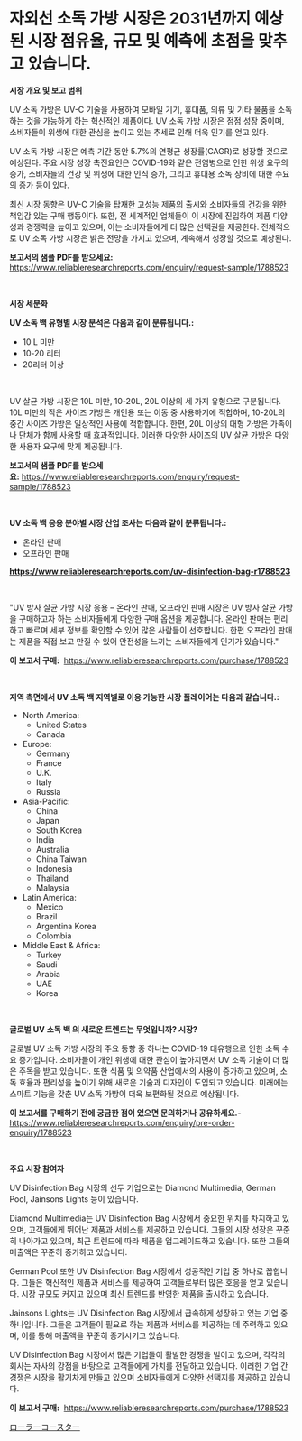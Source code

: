 <p><h1>자외선 소독 가방 시장은 2031년까지 예상된 시장 점유율, 규모 및 예측에 초점을 맞추고 있습니다.</h1></p><p><strong>시장 개요 및 보고 범위</strong></p>
<p><p>UV 소독 가방은 UV-C 기술을 사용하여 모바일 기기, 휴대품, 의류 및 기타 물품을 소독하는 것을 가능하게 하는 혁신적인 제품이다. UV 소독 가방 시장은 점점 성장 중이며, 소비자들이 위생에 대한 관심을 높이고 있는 추세로 인해 더욱 인기를 얻고 있다. </p><p>UV 소독 가방 시장은 예측 기간 동안 5.7%의 연평균 성장률(CAGR)로 성장할 것으로 예상된다. 주요 시장 성장 촉진요인은 COVID-19와 같은 전염병으로 인한 위생 요구의 증가, 소비자들의 건강 및 위생에 대한 인식 증가, 그리고 휴대용 소독 장비에 대한 수요의 증가 등이 있다.</p><p>최신 시장 동향은 UV-C 기술을 탑재한 고성능 제품의 출시와 소비자들의 건강을 위한 책임감 있는 구매 행동이다. 또한, 전 세계적인 업체들이 이 시장에 진입하여 제품 다양성과 경쟁력을 높이고 있으며, 이는 소비자들에게 더 많은 선택권을 제공한다. 전체적으로 UV 소독 가방 시장은 밝은 전망을 가지고 있으며, 계속해서 성장할 것으로 예상된다.</p></p>
<p><strong>보고서의 샘플 PDF를 받으세요:</strong> <a href="https://www.reliableresearchreports.com/enquiry/request-sample/1788523">https://www.reliableresearchreports.com/enquiry/request-sample/1788523</a></p>
<p>&nbsp;</p>
<p><strong>시장 세분화</strong></p>
<p><strong>UV 소독 백 유형별 시장 분석은 다음과 같이 분류됩니다.:</strong></p>
<p><ul><li>10 L 미만</li><li>10-20 리터</li><li>20리터 이상</li></ul></p>
<p>&nbsp;</p>
<p><p>UV 살균 가방 시장은 10L 미만, 10-20L, 20L 이상의 세 가지 유형으로 구분됩니다. 10L 미만의 작은 사이즈 가방은 개인용 또는 이동 중 사용하기에 적합하며, 10-20L의 중간 사이즈 가방은 일상적인 사용에 적합합니다. 한편, 20L 이상의 대형 가방은 가족이나 단체가 함께 사용할 때 효과적입니다. 이러한 다양한 사이즈의 UV 살균 가방은 다양한 사용자 요구에 맞게 제공됩니다.</p></p>
<p><strong>보고서의 샘플 PDF를 받으세요:</strong>&nbsp;<a href="https://www.reliableresearchreports.com/enquiry/request-sample/1788523">https://www.reliableresearchreports.com/enquiry/request-sample/1788523</a></p>
<p>&nbsp;</p>
<p><strong> UV 소독 백 응용 분야별 시장 산업 조사는 다음과 같이 분류됩니다.:</strong></p>
<p><ul><li>온라인 판매</li><li>오프라인 판매</li></ul></p>
<p><strong><a href="https://www.reliableresearchreports.com/uv-disinfection-bag-r1788523">https://www.reliableresearchreports.com/uv-disinfection-bag-r1788523</a></strong></p>
<p>&nbsp;</p>
<p><p>"UV 방사 살균 가방 시장 응용 – 온라인 판매, 오프라인 판매 시장은 UV 방사 살균 가방을 구매하고자 하는 소비자들에게 다양한 구매 옵션을 제공합니다. 온라인 판매는 편리하고 빠르며 세부 정보를 확인할 수 있어 많은 사람들이 선호합니다. 한편 오프라인 판매는 제품을 직접 보고 만질 수 있어 안전성을 느끼는 소비자들에게 인기가 있습니다."</p></p>
<p><strong>이 보고서 구매:</strong>&nbsp; <a href="https://www.reliableresearchreports.com/purchase/1788523">https://www.reliableresearchreports.com/purchase/1788523</a></p>
<p>&nbsp;</p>
<p><strong>지역 측면에서 UV 소독 백 지역별로 이용 가능한 시장 플레이어는 다음과 같습니다.:</strong></p>
<p><ul>
    <li>
        North America:
        <ul>
            <li>United States</li>
            <li>Canada</li>
        </ul>
    </li>
    <li>
        Europe:
        <ul>
            <li>Germany</li>
            <li>France</li>
            <li>U.K.</li>
            <li>Italy</li>
            <li>Russia</li>
        </ul>
    </li>
    <li>
        Asia-Pacific:
        <ul>
            <li>China</li>
            <li>Japan</li>
            <li>South Korea</li>
            <li>India</li>
            <li>Australia</li>
            <li>China Taiwan</li>
            <li>Indonesia</li>
            <li>Thailand</li>
            <li>Malaysia</li>
        </ul>
    </li>
    <li>
        Latin America:
        <ul>
            <li>Mexico</li>
            <li>Brazil</li>
            <li>Argentina Korea</li>
            <li>Colombia</li>
        </ul>
    </li>
    <li>
        Middle East & Africa:
        <ul>
            <li>Turkey</li>
            <li>Saudi</li>
            <li>Arabia</li>
            <li>UAE</li>
            <li>Korea</li>
        </ul>
    </li>
    </ul></p>
<p>&nbsp;</p>
<p><strong>글로벌 UV 소독 백 의 새로운 트렌드는 무엇입니까? 시장?</strong></p>
<p><p>글로벌 UV 소독 가방 시장의 주요 동향 중 하나는 COVID-19 대유행으로 인한 소독 수요 증가입니다. 소비자들이 개인 위생에 대한 관심이 높아지면서 UV 소독 기술이 더 많은 주목을 받고 있습니다. 또한 식품 및 의약품 산업에서의 사용이 증가하고 있으며, 소독 효율과 편리성을 높이기 위해 새로운 기술과 디자인이 도입되고 있습니다. 미래에는 스마트 기능을 갖춘 UV 소독 가방이 더욱 보편화될 것으로 예상됩니다.</p></p>
<p><strong>이 보고서를 구매하기 전에 궁금한 점이 있으면 문의하거나 공유하세요.</strong>- <a href="https://www.reliableresearchreports.com/enquiry/pre-order-enquiry/1788523">https://www.reliableresearchreports.com/enquiry/pre-order-enquiry/1788523</a></p>
<p>&nbsp;</p>
<p><strong>주요 시장 참여자</strong></p>
<p><p>UV Disinfection Bag 시장의 선두 기업으로는 Diamond Multimedia, German Pool, Jainsons Lights 등이 있습니다.</p><p>Diamond Multimedia는 UV Disinfection Bag 시장에서 중요한 위치를 차지하고 있으며, 고객들에게 뛰어난 제품과 서비스를 제공하고 있습니다. 그들의 시장 성장은 꾸준히 나아가고 있으며, 최근 트렌드에 따라 제품을 업그레이드하고 있습니다. 또한 그들의 매출액은 꾸준히 증가하고 있습니다.</p><p>German Pool 또한 UV Disinfection Bag 시장에서 성공적인 기업 중 하나로 꼽힙니다. 그들은 혁신적인 제품과 서비스를 제공하여 고객들로부터 많은 호응을 얻고 있습니다. 시장 규모도 커지고 있으며 최신 트렌드를 반영한 제품을 출시하고 있습니다.</p><p>Jainsons Lights는 UV Disinfection Bag 시장에서 급속하게 성장하고 있는 기업 중 하나입니다. 그들은 고객들이 필요로 하는 제품과 서비스를 제공하는 데 주력하고 있으며, 이를 통해 매출액을 꾸준히 증가시키고 있습니다.</p><p>UV Disinfection Bag 시장에서 많은 기업들이 활발한 경쟁을 벌이고 있으며, 각각의 회사는 자사의 강점을 바탕으로 고객들에게 가치를 전달하고 있습니다. 이러한 기업 간 경쟁은 시장을 활기차게 만들고 있으며 소비자들에게 다양한 선택지를 제공하고 있습니다.</p></p>
<p><strong>이 보고서 구매:</strong>&nbsp;&nbsp;<a href="https://www.reliableresearchreports.com/purchase/1788523">https://www.reliableresearchreports.com/purchase/1788523</a></p>
<p><p><a href="https://github.com/xnljig2898992/Market-Research-Report-List-1/blob/main/629745528792.md">ローラーコースター</a></p></p>